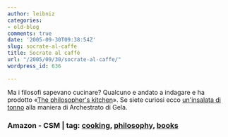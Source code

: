 ```yaml
---
author: leibniz
categories:
- old-blog
comments: true
date: '2005-09-30T09:38:54Z'
slug: socrate-al-caffe
title: Socrate al caffè
url: "/2005/09/30/socrate-al-caffe/"
wordpress_id: 636

---
```

Ma i filosofi sapevano cucinare? Qualcuno e andato a indagare e ha prodotto «[The philosopher's kitchen](https://www.amazon.com/exec/obidos/tg/detail/-/1400060990/qid=1128071769/sr=1-2/ref=sr_1_2/104-9852770-5461500?v=glance&s=books)». Se siete curiosi ecco [un'insalata di tonno](https://www.csmonitor.com/2005/0927/p16s01-bogn.html) alla maniera di Archestrato di Gela.   


###  Amazon - CSM | tag: [cooking](https://www.technorati.com/tags/cooking), [philosophy](https://www.technorati.com/tags/philosophy), [books](https://www.technorati.com/tags/books)
